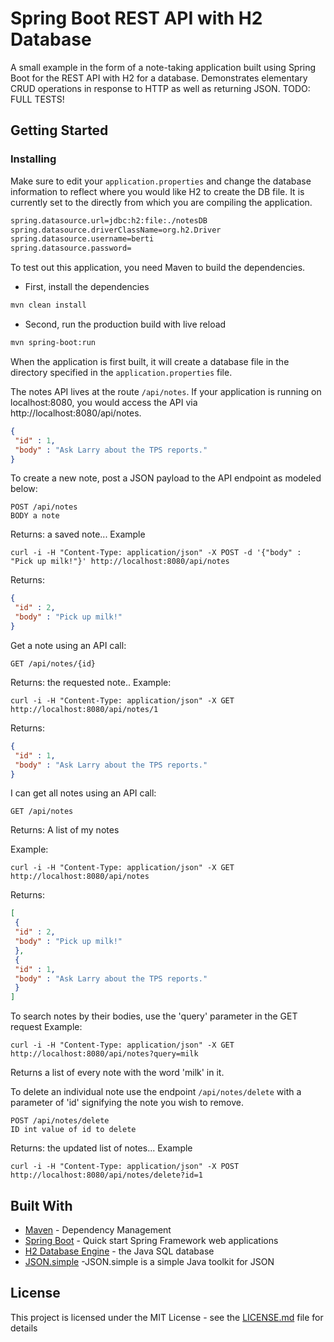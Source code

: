 # Spring Boot REST API with H2 Database

A small example in the form of a note-taking application built using Spring Boot for the REST API with H2 for a database. Demonstrates elementary CRUD operations in response to HTTP as well as returning JSON.
TODO:  FULL TESTS!
## Getting Started


### Installing
Make sure to edit your ```application.properties``` and change the database information to reflect where you would like H2 to create the DB file.
It is currently set to the directly from which you are compiling the application.
```sh
spring.datasource.url=jdbc:h2:file:./notesDB
spring.datasource.driverClassName=org.h2.Driver
spring.datasource.username=berti
spring.datasource.password=
```
To test out this application, you need Maven to build the dependencies.

- First, install the dependencies

```sh
mvn clean install
```
- Second, run the production build with live reload
```sh
mvn spring-boot:run
```
When the application is first built, it will create a database file in the directory specified in the ```application.properties``` file. 

The notes API lives at the route ```/api/notes```. If your application is running on localhost:8080, you would access the API via http://localhost:8080/api/notes.
```json
{
 "id" : 1,
 "body" : "Ask Larry about the TPS reports."
}
```
To create a new note, post a JSON payload to the API endpoint as modeled below:
```curl
POST /api/notes
BODY a note
```
Returns: a saved note...
Example
```curl
curl -i -H "Content-Type: application/json" -X POST -d '{"body" : "Pick up milk!"}' http://localhost:8080/api/notes
```
Returns:
```json
{
 "id" : 2,
 "body" : "Pick up milk!"
}
```
Get a note using an API call:
```
GET /api/notes/{id}
```
Returns: the requested note..
Example:
```curl
curl -i -H "Content-Type: application/json" -X GET http://localhost:8080/api/notes/1
```
Returns:
```json
{
 "id" : 1,
 "body" : "Ask Larry about the TPS reports."
}
```
I can get all notes using an API call:
```
GET /api/notes
```
Returns: A list of my notes

Example:

```
curl -i -H "Content-Type: application/json" -X GET http://localhost:8080/api/notes
```
Returns:
```json
[
 {
 "id" : 2,
 "body" : "Pick up milk!"
 },
 {
 "id" : 1,
 "body" : "Ask Larry about the TPS reports."
 }
]
```
To search notes by their bodies, use the 'query' parameter in the GET request
Example:
```curl
curl -i -H "Content-Type: application/json" -X GET http://localhost:8080/api/notes?query=milk
```
Returns a list of every note with the word 'milk' in it.

To delete an individual note use the endpoint ```/api/notes/delete``` with a parameter of 'id' signifying the note you wish to remove.
```curl
POST /api/notes/delete
ID int value of id to delete
```
Returns: the updated list of notes...
Example
```curl
curl -i -H "Content-Type: application/json" -X POST  http://localhost:8080/api/notes/delete?id=1
```

## Built With


* [Maven](https://maven.apache.org/) - Dependency Management
* [Spring Boot](https://spring.io/projects/spring-boot) - Quick start Spring Framework web applications
* [H2 Database Engine](https://h2database.com/) - the Java SQL database
* [JSON.simple](https://github.com/fangyidong/json-simple) -JSON.simple is a simple Java toolkit for JSON



## License

This project is licensed under the MIT License - see the [LICENSE.md](LICENSE.md) file for details

